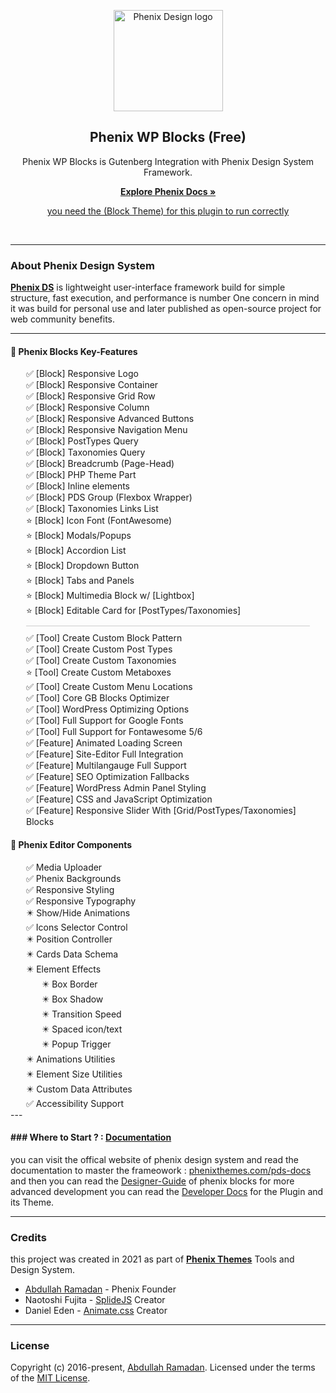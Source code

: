 <p align="center">
    <a href="https://phenixthemes.com/pds-docs">
        <img src="https://phenixthemes.com/pds-docs/wp-content/uploads/sites/2/2022/09/phenix-design-icon.svg"
            alt="Phenix Design logo" width="175" height="162">
    </a>
</p>

<h2 align="center">Phenix WP Blocks (Free)</h2>

<p align="center">Phenix WP Blocks is Gutenberg Integration with Phenix Design System Framework.</p>
<p align="center">
    <a href="https://phenixthemes.com/pds-docs"><strong>Explore Phenix Docs »</strong></a>
</p>
<p align="center">
    <a href="https://github.com/EngCode/phenix-wp">you need the (Block Theme) for this plugin to run correctly</a>
</p>

<p align="center">
    <img src="https://img.shields.io/badge/build-v0.1-blue.svg" alt="" />
    <img src="https://img.shields.io/github/languages/code-size/EngCode/phenix-blocks.svg" alt="" />
    <img src="https://img.shields.io/github/repo-size/EngCode/phenix-blocks.svg" alt="" />
    <img src="https://img.shields.io/github/issues/EngCode/phenix-blocks.svg" alt="" />
    <img src="https://img.shields.io/badge/wordpress-v5.9-blue.svg" alt="" />
    <img src="https://img.shields.io/badge/php->%3D7.4.1-blue.svg" alt="" />
</p>
</div>

---

### About Phenix Design System

**[Phenix DS](https://phenixthemes.com/pds-docs "About Phenix")** is lightweight user-interface framework build for simple
structure, fast execution, and performance is number One concern in mind it was build for personal use and later
published as open-source project for web community benefits.

---

#### 🚀 Phenix Blocks Key-Features

<ul style="list-style:none;padding:0;margin:0 25px;">
    <li>✅ [Block] Responsive Logo</li>
    <li>✅ [Block] Responsive Container</li>
    <li>✅ [Block] Responsive Grid Row</li>
    <li>✅ [Block] Responsive Column</li>
    <li>✅ [Block] Responsive Advanced Buttons</li>
    <li>✅ [Block] Responsive Navigation Menu</li>
    <li>✅ [Block] PostTypes Query</li>
    <li>✅ [Block] Taxonomies Query</li>
    <li>✅ [Block] Breadcrumb (Page-Head)</li>
    <li>✅ [Block] PHP Theme Part</li>
    <li>✅ [Block] Inline elements</li>
    <li>✅ [Block] PDS Group (Flexbox Wrapper)</li>
    <li>✅ [Block] Taxonomies Links List</li>
    <li>⭐ [Block] Icon Font (FontAwesome)</li>
    <li>⭐ [Block] Modals/Popups</li>
    <li>⭐ [Block] Accordion List</li>
    <li>⭐ [Block] Dropdown Button</li>
    <li>⭐ [Block] Tabs and Panels</li>
    <li>⭐ [Block] Multimedia Block w/ [Lightbox]</li>
    <li>⭐ [Block] Editable Card for [PostTypes/Taxonomies]</li>
    <li style="height:1px;background-color: #CCC; margin: 10px 0;"></li>
    <li>✅ [Tool] Create Custom Block Pattern</li>
    <li>✅ [Tool] Create Custom Post Types</li>
    <li>✅ [Tool] Create Custom Taxonomies</li>
    <li>⭐ [Tool] Create Custom Metaboxes</li>
    <li>✅ [Tool] Create Custom Menu Locations</li>
    <li>✅ [Tool] Core GB Blocks Optimizer</li>
    <li>✅ [Tool] WordPress Optimizing Options</li>
    <li>✅ [Tool] Full Support for Google Fonts</li>
    <li>✅ [Tool] Full Support for Fontawesome 5/6</li>
    <li>✅ [Feature] Animated Loading Screen</li>
    <li>✅ [Feature] Site-Editor Full Integration</li>
    <li>✅ [Feature] Multilangauge Full Support</li>
    <li>✅ [Feature] SEO Optimization Fallbacks</li>
    <li>✅ [Feature] WordPress Admin Panel Styling</li>
    <li>✅ [Feature] CSS and JavaScript Optimization</li>
    <li>✅ [Feature] Responsive Slider With [Grid/PostTypes/Taxonomies] Blocks</li>
</ul>

#### 🚀 Phenix Editor Components

<ul style="list-style:none;padding:0;margin:0 25px;">
    <li>✅ Media Uploader</li>
    <li>✅ Phenix Backgrounds</li>
    <li>✅ Responsive Styling</li>
    <li>✅ Responsive Typography</li>
    <li>✴️ Show/Hide Animations</li>
    <li>✅ Icons Selector Control</li>
    <li>✴️ Position Controller</li>
    <li>✴️ Cards Data Schema</li>
    <li>✴️ Element Effects
        <ul style="list-style:none;padding:0;margin:0 25px;">
            <li>✴️ Box Border</li>
            <li>✴️ Box Shadow</li>
            <li>✴️ Transition Speed</li>
            <li>✴️ Spaced icon/text</li>
            <li>✴️ Popup Trigger</li>
        </ul>
    </li>
    <li>✴️ Animations Utilities</li>
    <li>✴️ Element Size Utilities</li>
    <li>✴️ Custom Data Attributes</li>
    <li>✅ Accessibility Support</li>
</ul>
---

#### ### Where to Start ? : [Documentation](https://phenixthemes.com/pds-docs/wp-docs)

you can visit the offical website of phenix design system and read the documentation to master the frameowork :
[phenixthemes.com/pds-docs](https://phenixthemes.com/pds-docs) and then you can read the
[Designer-Guide](https://phenixthemes.com/pds-docs/wp-docs/designer) of phenix blocks for more advanced development you
can read the [Developer Docs](https://phenixthemes.com/pds-docs/wp-docs/developer) for the Plugin and its Theme.

---

### Credits

this project was created in 2021 as part of **[Phenix Themes](https://phenixthemes.com/ "https://phenixthemes.com")**
Tools and Design System.

- [Abdullah Ramadan](https://www.facebook.com/Eng.AbdallahPS) - Phenix Founder
- Naotoshi Fujita - [SplideJS]([](https://github.com/Splidejs/splide)) Creator
- Daniel Eden - [Animate.css](https://animate.style/) Creator

--------------------

### License

Copyright (c) 2016-present, [Abdullah Ramadan](https://www.facebook.com/Eng.AbdallahPS). Licensed under the terms of the
[MIT License](https://opensource.org/licenses/MIT).
